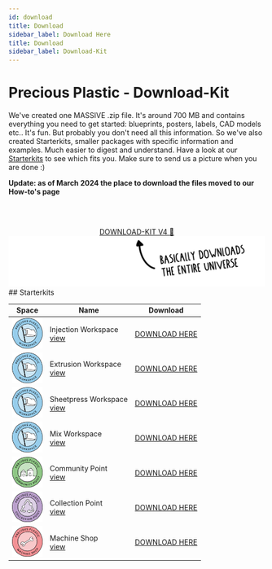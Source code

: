 ```yaml
---
id: download
title: Download
sidebar_label: Download Here
title: Download
sidebar_label: Download-Kit
---
```


<style>
:root {
  --highlight: #ffe084;
  --links: #29bbe3;
  --hover: rgb(131, 206, 235);
}
</style>

# Precious Plastic - Download-Kit

We've created one MASSIVE .zip file. It's around 700 MB and contains everything you need to get started: blueprints, posters, labels, CAD models etc..
It's fun. But probably you don't need all this information. So we've also created Starterkits, smaller packages with specific information and examples. Much easier to digest and understand. Have a look at our [Starterkits](https://preciousplastic.com/starterkits/overview) to see which fits you. Make sure to send us a picture when you are done :)

**Update: as of March 2024 the place to download the files moved to our How-to's page**


<br><br>
<center>
<a id="kit" class="downloadButton js-getLinkDetails" href="https://community.preciousplastic.com/how-to/download-kit">DOWNLOAD-KIT V4 🤙</a><br>

</center>
<img src="assets/download/arrow.png"/>
<br>
 ## Starterkits

|  Space  | Name       |Download|
|---|----------------|--------|
| <img src="assets/universe/badge-workspace.png" width="60"/>| Injection Workspace<br>[view](https://www.preciousplastic.com/starterkits/showcase/injection)      | <a href="https://community.preciousplastic.com/how-to/set-up-an-injection-workspace">DOWNLOAD HERE</a><div id="injection-downloadCount"></div>   |
| <img src="assets/universe/badge-workspace.png" width="60"/>| Extrusion Workspace<br>[view](https://www.preciousplastic.com/starterkits/showcase/extrusion)      | <a href="https://community.preciousplastic.com/how-to/set-up-an-extrusion-workspace">DOWNLOAD HERE</a><div id="extrusion-downloadCount"></div>  |
| <img src="assets/universe/badge-workspace.png" width="60"/>| Sheetpress Workspace<br>[view](https://www.preciousplastic.com/starterkits/showcase/sheetpress)        | <a href="https://community.preciousplastic.com/how-to/set-up-a-sheetpress-workspace">DOWNLOAD HERE</a><div id="sheetpress-downloadCount"></div>    |
| <img src="assets/universe/badge-workspace.png" width="60"/>| Mix Workspace<br>[view](https://www.preciousplastic.com/starterkits/showcase/mix)  | <a href="https://community.preciousplastic.com/how-to/set-up-a-mix-workspace">DOWNLOAD HERE</a><div id="mix-downloadCount"></div>    |
| <img src="assets/universe/badge-community-point.png" width="60"/>| Community Point<br>[view](https://www.preciousplastic.com/starterkits/showcase/community-point)    | <a href="https://community.preciousplastic.com/how-to/set-up-a-community-point">DOWNLOAD HERE</a><div id="community-downloadCount"></div>    |
| <img src="assets/universe/badge-collection-point.png" width="60"/>| Collection Point<br>[view](https://www.preciousplastic.com/starterkits/showcase/collection-point)  |  <a href="https://community.preciousplastic.com/how-to/set-up-a-collection-point">DOWNLOAD HERE</a><div id="collection-downloadCount"></div>     |
| <img src="assets/universe/badge-machine-shop.png" width="60"/>| Machine Shop <br>[view](https://www.preciousplastic.com/starterkits/showcase/machine-shop)  |  <a href="https://community.preciousplastic.com/how-to/set-up-a-machine-shop">DOWNLOAD HERE</a><div id="machine-downloadCount"></div>     |
